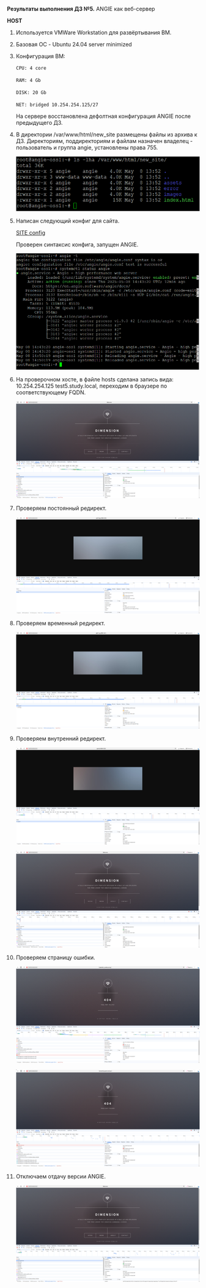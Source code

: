 **Результаты выполнения ДЗ №5.**
ANGIE как веб-сервер

**HOST**
1. Используется VMWare Workstation для развёртывания ВМ.
2. Базовая ОС - Ubuntu 24.04 server minimized
3. Конфигурация ВМ:

   ```
   CPU: 4 core

   RAM: 4 Gb

   DISK: 20 Gb

   NET: bridged 10.254.254.125/27
   ```
   На сервере восстановлена дефолтная конфигурация ANGIE после предыдущего ДЗ.
   
4. В директории /var/www/html/new_site размещены файлы из архива к ДЗ. Директориям, поддиректориям и файлам назначен владелец - пользователь и группа angie, установлены права 755.
   
   ![SITE](https://github.com/ViperOGrind/OTUS_STUDY/blob/main/5.%20Angie%20как%20веб-сервер/Artifacts/site.png)

5. Написан следующий конфиг для сайта.
   
   [SITE config](https://github.com/ViperOGrind/OTUS_STUDY/blob/main/5.%20Angie%20как%20веб-сервер/Artifacts/test5.study.local.conf)

   Проверен синтаксис конфига, запущен ANGIE.

   ![ANGIE pre-check and start](https://github.com/ViperOGrind/OTUS_STUDY/blob/main/5.%20Angie%20как%20веб-сервер/Artifacts/ANGIE_status.png)

6. На проверочном хосте, в файле hosts сделана запись вида: 10.254.254.125 test5.study.local, переходим в браузере по соответствующему FQDN.

   ![SITE web](https://github.com/ViperOGrind/OTUS_STUDY/blob/main/5.%20Angie%20как%20веб-сервер/Artifacts/test5.study.local_root.png)

7. Проверяем постоянный редирект.

   ![301](https://github.com/ViperOGrind/OTUS_STUDY/blob/main/5.%20Angie%20как%20веб-сервер/Artifacts/test5.study.local_301.png)

8. Проверяем временный редирект.

   ![302](https://github.com/ViperOGrind/OTUS_STUDY/blob/main/5.%20Angie%20как%20веб-сервер/Artifacts/test5.study.local_302.png)

9. Проверяем внутренний редирект.

   ![INTERNAL_REDIRECT](https://github.com/ViperOGrind/OTUS_STUDY/blob/main/5.%20Angie%20как%20веб-сервер/Artifacts/test5.study.local_internal_redirect.png)

   ![INTERNAL_REDIRECT](https://github.com/ViperOGrind/OTUS_STUDY/blob/main/5.%20Angie%20как%20веб-сервер/Artifacts/test5.study.local_internal_redirect2.png)

11. Проверяем страницу ошибки.

    ![404](https://github.com/ViperOGrind/OTUS_STUDY/blob/main/5.%20Angie%20как%20веб-сервер/Artifacts/test5.study.local_error_page.png)

    ![404](https://github.com/ViperOGrind/OTUS_STUDY/blob/main/5.%20Angie%20как%20веб-сервер/Artifacts/test5.study.local_error_page2.png)

12. Отключаем отдачу версии ANGIE.

    ![SERVER TOKENS OFF](https://github.com/ViperOGrind/OTUS_STUDY/blob/main/5.%20Angie%20как%20веб-сервер/Artifacts/test5.study.local_root_server_tokens_off.png)
